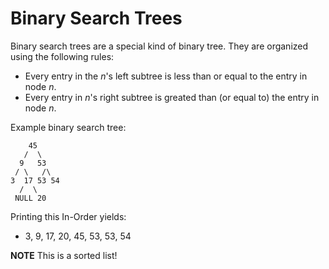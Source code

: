 # Binary Search Trees
Binary search trees are a special kind of binary tree. They are organized using the following rules:
- Every entry in the *n*'s left subtree is less than or equal to the entry in node *n*.
- Every entry in *n*'s right subtree is greated than (or equal to) the entry in node *n*.

Example binary search tree:

        45
       /  \
      9   53
     / \   /\
    3  17 53 54
      /  \
     NULL 20

Printing this In-Order yields:
- 3, 9, 17, 20, 45, 53, 53, 54

**NOTE** This is a sorted list!